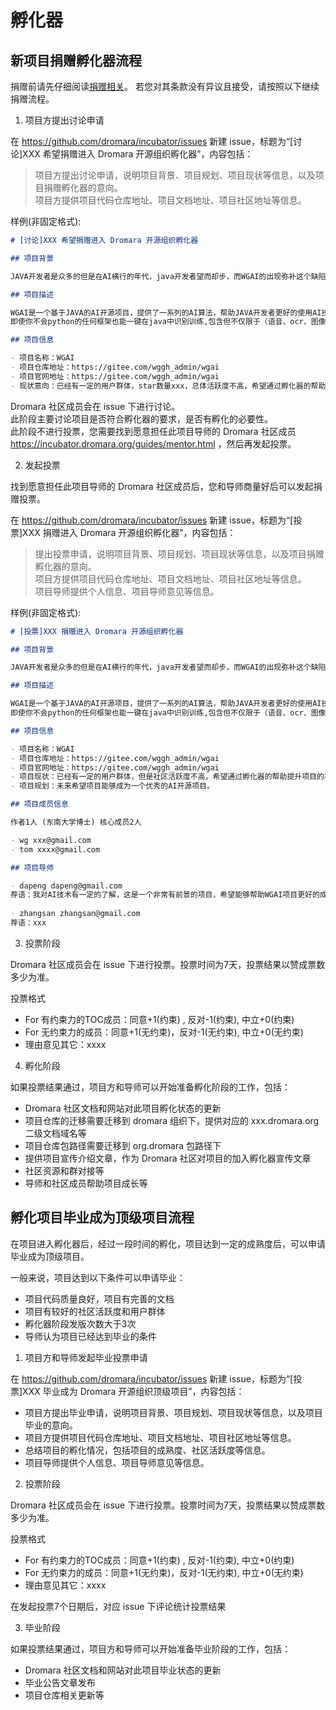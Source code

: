 # 孵化器

## 新项目捐赠孵化器流程

捐赠前请先仔细阅读[捐赠相关](https://dromara.org/zh/donation/)。 
若您对其条款没有异议且接受，请按照以下继续捐赠流程。 

1. 项目方提出讨论申请

在 https://github.com/dromara/incubator/issues 新建 issue，标题为“[讨论]XXX 希望捐赠进入 Dromara 开源组织孵化器”，内容包括：

> 项目方提出讨论申请，说明项目背景、项目规划、项目现状等信息，以及项目捐赠孵化器的意向。  
> 项目方提供项目代码仓库地址、项目文档地址、项目社区地址等信息。

样例(非固定格式):
```markdown
# [讨论]XXX 希望捐赠进入 Dromara 开源组织孵化器

## 项目背景

JAVA开发者是众多的但是在AI横行的年代，java开发者望而却步，而WGAI的出现弥补这个缺陷，让java开发者也能够轻松的使用AI技术。

## 项目描述

WGAI是一个基于JAVA的AI开源项目，提供了一系列的AI算法，帮助JAVA开发者更好的使用AI技术。    
即使你不会python的任何框架也能一键在java中识别训练,包含但不仅限于（语音、ocr、图像、视频识别、支持本地化离线化部署再也不会被第三方卡脖子活跃。  

## 项目信息

- 项目名称：WGAI
- 项目仓库地址：https://gitee.com/wggh_admin/wgai
- 项目官网地址：https://gitee.com/wggh_admin/wgai
- 现状意向：已经有一定的用户群体，star数量xxx，总体活跃度不高，希望通过孵化器的帮助提升项目社区。


```

Dromara 社区成员会在 issue 下进行讨论。  
此阶段主要讨论项目是否符合孵化器的要求，是否有孵化的必要性。  
此阶段不进行投票，您需要找到愿意担任此项目导师的 Dromara 社区成员 https://incubator.dromara.org/guides/mentor.html ，然后再发起投票。

2. 发起投票

找到愿意担任此项目导师的 Dromara 社区成员后，您和导师商量好后可以发起捐赠投票。

在 https://github.com/dromara/incubator/issues 新建 issue，标题为“[投票]XXX 捐赠进入 Dromara 开源组织孵化器”，内容包括：

> 提出投票申请，说明项目背景、项目规划、项目现状等信息，以及项目捐赠孵化器的意向。  
> 项目方提供项目代码仓库地址、项目文档地址、项目社区地址等信息。  
> 项目导师提供个人信息、项目导师意见等信息。  

样例(非固定格式):
```markdown
# [投票]XXX 捐赠进入 Dromara 开源组织孵化器

## 项目背景

JAVA开发者是众多的但是在AI横行的年代，java开发者望而却步，而WGAI的出现弥补这个缺陷，让java开发者也能够轻松的使用AI技术。

## 项目描述

WGAI是一个基于JAVA的AI开源项目，提供了一系列的AI算法，帮助JAVA开发者更好的使用AI技术。    
即使你不会python的任何框架也能一键在java中识别训练,包含但不仅限于（语音、ocr、图像、视频识别、支持本地化离线化部署再也不会被第三方卡脖子活跃。  

## 项目信息

- 项目名称：WGAI
- 项目仓库地址：https://gitee.com/wggh_admin/wgai
- 项目官网地址：https://gitee.com/wggh_admin/wgai
- 项目现状：已经有一定的用户群体，但是社区活跃度不高，希望通过孵化器的帮助提升项目的社区活跃度。
- 项目规划：未来希望项目能够成为一个优秀的AI开源项目。

## 项目成员信息

作者1人 (东南大学博士) 核心成员2人

- wg xxx@gmail.com
- tom xxxx@gmail.com

## 项目导师

- dapeng dapeng@gmail.com    
荐语：我对AI技术有一定的了解，这是一个非常有前景的项目，希望能够帮助WGAI项目更好的成长。
  
- zhangsan zhangsan@gmail.com
荐语：xxx

```

3. 投票阶段

Dromara 社区成员会在 issue 下进行投票。投票时间为7天，投票结果以赞成票数多少为准。

投票格式

- For 有约束力的TOC成员：同意+1(约束) , 反对-1(约束), 中立+0(约束)
- For 无约束力的成员：同意+1(无约束)，反对-1(无约束), 中立+0(无约束)
- 理由意见其它：xxxx

4. 孵化阶段

如果投票结果通过，项目方和导师可以开始准备孵化阶段的工作，包括：

- Dromara 社区文档和网站对此项目孵化状态的更新
- 项目仓库的迁移需要迁移到 dromara 组织下，提供对应的 xxx.dromara.org 二级文档域名等
- 项目仓库包路径需要迁移到 org.dromara 包路径下
- 提供项目宣传介绍文章，作为 Dromara 社区对项目的加入孵化器宣传文章
- 社区资源和群对接等
- 导师和社区成员帮助项目成长等

## 孵化项目毕业成为顶级项目流程

在项目进入孵化器后，经过一段时间的孵化，项目达到一定的成熟度后，可以申请毕业成为顶级项目。

一般来说，项目达到以下条件可以申请毕业：

- 项目代码质量良好，项目有完善的文档
- 项目有较好的社区活跃度和用户群体
- 孵化器阶段发版次数大于3次
- 导师认为项目已经达到毕业的条件

1. 项目方和导师发起毕业投票申请

在 https://github.com/dromara/incubator/issues 新建 issue，标题为“[投票]XXX 毕业成为 Dromara 开源组织顶级项目”，内容包括：


- 项目方提出毕业申请，说明项目背景、项目规划、项目现状等信息，以及项目毕业的意向。
- 项目方提供项目代码仓库地址、项目文档地址、项目社区地址等信息。
- 总结项目的孵化情况，包括项目的成熟度、社区活跃度等信息。
- 项目导师提供个人信息、项目导师意见等信息。

2. 投票阶段

Dromara 社区成员会在 issue 下进行投票。投票时间为7天，投票结果以赞成票数多少为准。

投票格式

- For 有约束力的TOC成员：同意+1(约束) , 反对-1(约束), 中立+0(约束)
- For 无约束力的成员：同意+1(无约束)，反对-1(无约束), 中立+0(无约束)
- 理由意见其它：xxxx

在发起投票7个日期后，对应 issue 下评论统计投票结果

3. 毕业阶段

如果投票结果通过，项目方和导师可以开始准备毕业阶段的工作，包括：

- Dromara 社区文档和网站对此项目毕业状态的更新
- 毕业公告文章发布
- 项目仓库相关更新等
